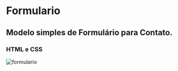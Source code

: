 # Formulario
## Modelo simples de Formulário para Contato.
### HTML e CSS

![formulario](https://user-images.githubusercontent.com/84423990/177670972-4d847aa5-d475-490f-8235-0e96d66b9c81.jpg)
